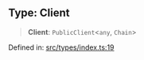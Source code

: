
## Type: Client

> **Client**: `PublicClient`\<`any`, `Chain`\>

Defined in: [src/types/index.ts:19](https://github.com/centrifuge/sdk/blob/7e5c9c56f5322c91813d51c7522dcd987e27a503/src/types/index.ts#L19)
